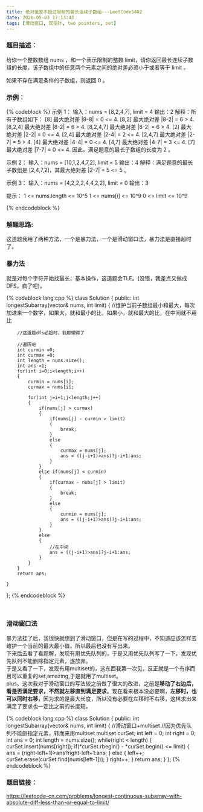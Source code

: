 ```yaml
---
title: 绝对值差不超过限制的最长连续子数组---LeetCode5402
date: 2020-05-03 17:13:43
tags: [滑动窗口, 双指针, two pointers, set]
---
```

### 题目描述：  
给你一个整数数组 nums ，和一个表示限制的整数 limit，请你返回最长连续子数组的长度，该子数组中的任意两个元素之间的绝对差必须小于或者等于 limit 。

如果不存在满足条件的子数组，则返回 0 。

### 示例：   
{% codeblock %}
示例 1：
    输入：nums = [8,2,4,7], limit = 4
    输出：2 
    解释：所有子数组如下：
    [8] 最大绝对差 |8-8| = 0 <= 4.
    [8,2] 最大绝对差 |8-2| = 6 > 4. 
    [8,2,4] 最大绝对差 |8-2| = 6 > 4.
    [8,2,4,7] 最大绝对差 |8-2| = 6 > 4.
    [2] 最大绝对差 |2-2| = 0 <= 4.
    [2,4] 最大绝对差 |2-4| = 2 <= 4.
    [2,4,7] 最大绝对差 |2-7| = 5 > 4.
    [4] 最大绝对差 |4-4| = 0 <= 4.
    [4,7] 最大绝对差 |4-7| = 3 <= 4.
    [7] 最大绝对差 |7-7| = 0 <= 4. 
    因此，满足题意的最长子数组的长度为 2 。

示例 2：
    输入：nums = [10,1,2,4,7,2], limit = 5
    输出：4 
    解释：满足题意的最长子数组是 [2,4,7,2]，其最大绝对差 |2-7| = 5 <= 5 。

示例 3：
    输入：nums = [4,2,2,2,4,4,2,2], limit = 0
    输出：3

提示：
    1 <= nums.length <= 10^5
    1 <= nums[i] <= 10^9
    0 <= limit <= 10^9

{% endcodeblock %}
<!--more-->

### 解题思路:  
这道题我用了两种方法，一个是暴力法，一个是滑动窗口法，暴力法是直接超时了。

### 暴力法
就是对每个字符开始找最长，基本操作，这道题会TLE。(没错，我差点又做成DFS，疯了吧)。

{% codeblock lang:cpp %}
class Solution {
public:
    int longestSubarray(vector<int>& nums, int limit) {
        //维护当前子数组最小和最大，每次加进来一个数字，如果大，就和最小的比，如果小，就和最大的比，在中间就不用比
        
        //这道题dfs必超时，我都懒得了
        
        //遍历吧
        int curmin =0;
        int curmax =0;
        int length = nums.size();
        int ans =1;
        for(int i=0;i<length;i++)
        {
            curmin = nums[i];
            curmax = nums[i];
            
            for(int j=i+1;j<length;j++)
            {
                if(nums[j] > curmax)
                {
                    if(nums[j] - curmin > limit)
                    {
                        break;
                    }
                    else
                    {
                        curmax = nums[j];
                        ans = ((j-i+1)>ans)?j-i+1:ans;
                    }
                }
                else if(nums[j] < curmin)
                {
                    if(curmax - nums[j] > limit)
                    {
                        break;
                    }
                    else
                    {
                        curmin = nums[j];
                        ans = ((j-i+1)>ans)?j-i+1:ans;
                    }
                }
                else
                {
                    //在中间
                    ans = ((j-i+1)>ans)?j-i+1:ans;
                }
            }
        }
        return ans;

    }
};
{% endcodeblock %}

<br/>

### 滑动窗口法
暴力法挂了后，我很快就想到了滑动窗口，但是在写的过程中，不知道应该怎样去维护一个当前的最大最小值，所以最后也没有写出来。  
下来后去看了看题解，发现有用优先队列的，于是又用优先队列写了一下，发现优先队列不能删除指定元素，遂放弃。  
于是又看了一下，发现有用multiset的，这东西我第一次见，反正就是一个有序而且可以重复的set,amazing,于是就用了multiset。  
plus，这次我对于滑动窗口的写法较之前做了很大的改进，之前是**移动了右边后，看是否满足要求，不然就左移直到满足要求**。现在看来根本没必要啊，**左移时，也可以同时右移**，因为求的是最大长度，所以没有必要在左移时不右移，这样求出来满足了要求也一定比之前的长度短。

{% codeblock lang:cpp %}
class Solution {
public:
    int longestSubarray(vector<int>& nums, int limit) {
        //滑动窗口+multiset
        //因为优先队列不能删指定元素，转而来用multiset
        multiset<int> curSet;
        int left = 0;
        int right = 0;
        int ans = 0;
        int length = nums.size();
        while(right < length)
        {
            curSet.insert(nums[right]);
            if(*curSet.rbegin() - *curSet.begin() <= limit)
            {
                ans = (right-left+1)>ans?right-left+1:ans;
            }
            else
            {
                left++;
                curSet.erase(curSet.find(nums[left-1]));
            }
            right++;
        }
        return ans;
    }
};
{% endcodeblock %}

### 题目链接：  
https://leetcode-cn.com/problems/longest-continuous-subarray-with-absolute-diff-less-than-or-equal-to-limit/